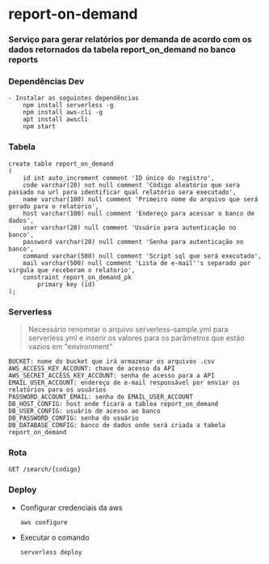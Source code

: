# report-on-demand

### Serviço para gerar relatórios por demanda de acordo com os dados retornados da tabela report_on_demand no banco reports

### Dependências Dev
    - Instalar as seguintes dependências
        npm install serverless -g
        npm install aws-cli -g
        apt install awscli
        npm start
        
### Tabela

    create table report_on_demand
    (
    	id int auto_increment comment 'ID único do registro',
    	code varchar(20) not null comment 'Código aleatório que sera passado na url para identificar qual relatório sera executado',
    	name varchar(100) null comment 'Primeiro nome do arquivo que será gerado para o relatório',
    	host varchar(100) null comment 'Endereço para acessar o banco de dados',
    	user varchar(20) null comment 'Usuário para autenticação no banco',
    	password varchar(20) null comment 'Senha para autenticação no banco',
    	command varchar(500) null comment 'Script sql que será executado',
    	mail varchar(500) null comment 'Lista de e-mail''s separado por virgula que receberam o relatorio',
    	constraint report_on_demand_pk
    		primary key (id)
    );

### Serverless

> Necessário renomear o arquivo serverless-sample.yml para serverless.yml e inserir os valores para os parâmetros que estão vazios em "environment"  

    BUCKET: nome do bucket que irá armazenar os arquivos .csv
    AWS_ACCESS_KEY_ACCOUNT: chave de acesso da API
    AWS_SECRET_ACCESS_KEY_ACCOUNT: senha de acesso para a API
    EMAIL_USER_ACCOUNT: endereço de e-mail responsável por enviar os relatórios para os usuários 
    PASSWORD_ACCOUNT_EMAIL: senha do EMAIL_USER_ACCOUNT
    DB_HOST_CONFIG: host onde ficará a tablea report_on_demand
    DB_USER_CONFIG: usuário de acesso ao banco
    DB_PASSWORD_CONFIG: senha do usuário
    DB_DATABASE_CONFIG: banco de dados onde será criada a tabela report_on_demand
    
### Rota
    
    GET /search/{codigo}
    
### Deploy
    
  - Configurar credenciais da aws
  
        aws configure
        
  - Executar o comando
  
        serverless deploy
